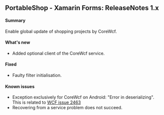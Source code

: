 ## PortableShop - Xamarin Forms: ReleaseNotes 1.x

#### Summary
Enable global update of shopping projects by CoreWcf.

#### What's new
* Added optional client of the CoreWcf service.

#### Fixed
* Faulty filter initialisation.

#### Known issues
* Exception exclusively for CoreWcf on Android: "Error in deserializing". This is related to [WCF issue 2463](https://github.com/dotnet/wcf/issues/2463)
* Recovering from a service problem does not succeed.